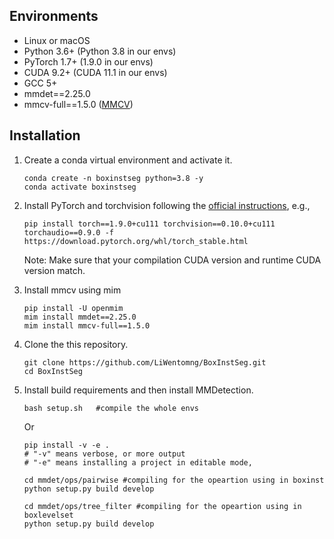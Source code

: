 
## Environments

- Linux or macOS
- Python 3.6+  (Python 3.8 in our envs)
- PyTorch 1.7+ (1.9.0 in our envs)
- CUDA 9.2+ (CUDA 11.1 in our envs)
- GCC 5+
- mmdet==2.25.0
- mmcv-full==1.5.0 ([MMCV](https://mmcv.readthedocs.io/en/latest/#installation))

## Installation

1. Create a conda virtual environment and activate it.

    ```shell
    conda create -n boxinstseg python=3.8 -y
    conda activate boxinstseg
    ```

2. Install PyTorch and torchvision following the [official instructions](https://pytorch.org/get-started/previous-versions/), e.g.,
    
    ```shell
    pip install torch==1.9.0+cu111 torchvision==0.10.0+cu111 torchaudio==0.9.0 -f https://download.pytorch.org/whl/torch_stable.html

   ```
    Note: Make sure that your compilation CUDA version and runtime CUDA version match. 


3. Install mmcv using mim

    ```shell
    pip install -U openmim
    mim install mmdet==2.25.0
    mim install mmcv-full==1.5.0
   ```

4. Clone the this repository.

    ```shell
    git clone https://github.com/LiWentomng/BoxInstSeg.git
    cd BoxInstSeg
    ```

5. Install build requirements and then install MMDetection.

    ```shell
    bash setup.sh   #compile the whole envs 
    ```
   Or 
    ```shell
    pip install -v -e .
    # "-v" means verbose, or more output
    # "-e" means installing a project in editable mode,

    cd mmdet/ops/pairwise #compiling for the opeartion using in boxinst
    python setup.py build develop 

    cd mmdet/ops/tree_filter #compiling for the opeartion using in boxlevelset
    python setup.py build develop
    ```


